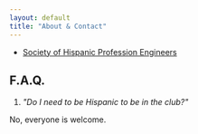 ```yaml
---
layout: default
title: "About & Contact"
---
```


- [Society of Hispanic Profession Engineers][SHPE]

[SHPE]: http://shpe.org/

## F.A.Q.

1. *"Do I need to be Hispanic to be in the club?"*

  No, everyone is welcome.

